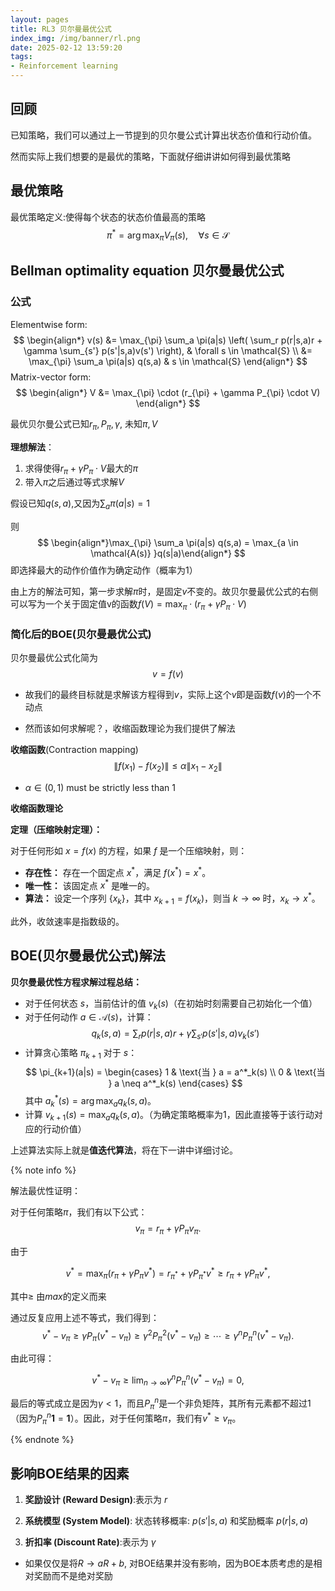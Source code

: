 ```yaml
---
layout: pages
title: RL3 贝尔曼最优公式
index_img: /img/banner/rl.png 
date: 2025-02-12 13:59:20
tags:
- Reinforcement learning
---
```


## 回顾

已知策略，我们可以通过上一节提到的贝尔曼公式计算出状态价值和行动价值。

然而实际上我们想要的是最优的策略，下面就仔细讲讲如何得到最优策略

##  最优策略

最优策略定义:使得每个状态的状态价值最高的策略
$$
\pi^* = \arg\max_{\pi} V_\pi(s), \quad \forall s \in \mathcal{S}
$$

## Bellman optimality equation 贝尔曼最优公式

### 公式

Elementwise form:
$$
\begin{align*}
v(s) &= \max_{\pi} \sum_a \pi(a|s) \left( \sum_r p(r|s,a)r + \gamma \sum_{s'} p(s'|s,a)v(s') \right), & \forall s \in \mathcal{S} \\
&= \max_{\pi} \sum_a \pi(a|s) q(s,a) & s \in \mathcal{S}
\end{align*}
$$
Matrix-vector form:
$$
\begin{align*}
V &= \max_{\pi}  \cdot (r_{\pi} + \gamma P_{\pi} \cdot V)
\end{align*}
$$


最优贝尔曼公式已知$r_{\pi}, P_{\pi}, \gamma$, 未知$\pi, V$

**理想解法**：

1. 求得使得$r_{\pi} + \gamma P_{\pi} \cdot V$最大的$\pi$
2. 带入$\pi$之后通过等式求解$V$

假设已知$q(s,a)$,又因为$\sum_{a} \pi(a|s) = 1$

则
$$
\begin{align*}\max_{\pi} \sum_a \pi(a|s) q(s,a)  = \max_{a \in \mathcal{A(s)} }q(s|a)\end{align*}
$$
即选择最大的动作价值作为确定动作（概率为1）

由上方的解法可知，第一步求解$\pi$时，是固定$v$不变的。故贝尔曼最优公式的右侧可以写为一个关于固定值v的函数$f(V) = \max_{\pi}  \cdot (r_{\pi} + \gamma P_{\pi} \cdot V)$

### 简化后的BOE(贝尔曼最优公式)

贝尔曼最优公式化简为
$$
v = f(v)
$$

* 故我们的最终目标就是求解该方程得到$v$，实际上这个$v$即是函数$f(v)$的一个不动点

* 然而该如何求解呢？，收缩函数理论为我们提供了解法

**收缩函数**(Contraction mapping)
$$
\|f(x_1) - f(x_2)\| \leq \alpha \|x_1 - x_2\|
$$

* $\alpha \in (0, 1)$ must be strictly less than 1 

**收缩函数理论**

**定理（压缩映射定理）：**

对于任何形如 $x = f(x)$ 的方程，如果 $f$ 是一个压缩映射，则：

- **存在性：** 存在一个固定点 $x^*$，满足 $f(x^*) = x^*$。
- **唯一性：** 该固定点 $x^*$ 是唯一的。
- **算法：** 设定一个序列 $\{x_k\}$，其中 $x_{k+1} = f(x_k)$，则当 $k \to \infty$ 时，$x_k \to x^*$。

此外，收敛速率是指数级的。

## BOE(贝尔曼最优公式)解法

**贝尔曼最优性方程求解过程总结：**

* 对于任何状态 $s$，当前估计的值 $v_k(s)$（在初始时刻需要自己初始化一个值）
* 对于任何动作 $a \in \mathcal{A}(s)$，计算：
  $$
  q_k(s, a) = \sum_r p(r|s, a)r + \gamma \sum_{s'} p(s'|s, a)v_k(s')
  $$
* 计算贪心策略 $\pi_{k+1}$ 对于 $s$：
  $$
  \pi_{k+1}(a|s) =  \begin{cases} 
  1 & \text{当 } a = a^*_k(s) \\
  0 & \text{当 } a \neq a^*_k(s)  
  \end{cases}
  $$
  其中 $a^*_k(s) = \arg\max_a q_k(s, a)$。
* 计算 $v_{k+1}(s) = \max_a q_k(s, a)$。（为确定策略概率为1，因此直接等于该行动对应的行动价值）

上述算法实际上就是**值迭代算法**，将在下一讲中详细讨论。

{% note info %}

解法最优性证明：

对于任何策略$\pi$，我们有以下公式：
$$
v_{\pi} = r_{\pi} + \gamma P_{\pi} v_{\pi}.
$$

由于

$$
v^{*} = \max_{\pi} \left( r_{\pi} + \gamma P_{\pi} v^{*} \right) = r_{\pi^*} + \gamma P_{\pi^*} v^{*} \geq r_{\pi} + \gamma P_{\pi} v^{*},
$$

其中$\ge$ 由$max$的定义而来

通过反复应用上述不等式，我们得到：
$$
v^{*} - v_{\pi} \geq \gamma P_{\pi} \left( v^{*} - v_{\pi} \right) 
\geq \gamma^2 P_{\pi}^2 \left( v^{*} - v_{\pi} \right)
\geq \cdots \geq \gamma^n P_{\pi}^n \left( v^{*} - v_{\pi} \right).
$$

由此可得：

$$
v^{*} - v_{\pi} \geq \lim_{n \to \infty} \gamma^n P_{\pi}^n \left( v^{*} - v_{\pi} \right) = 0,
$$

最后的等式成立是因为$\gamma < 1$，而且$P_{\pi}^n$是一个非负矩阵，其所有元素都不超过1（因为$P_{\pi}^n \mathbf{1} = \mathbf{1}$）。因此，对于任何策略$\pi$，我们有$v^{*} \geq v_{\pi}$。

{% endnote %}



## 影响BOE结果的因素

1. **奖励设计 (Reward Design)**:表示为 $r$

2. **系统模型 (System Model)**: 状态转移概率: $p(s'|s,a)$ 和奖励概率 $p(r|s,a)$

3. **折扣率 (Discount Rate)**:表示为 $\gamma$

* 如果仅仅是将$R  \to aR + b$, 对BOE结果并没有影响，因为BOE本质考虑的是相对奖励而不是绝对奖励
